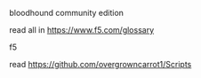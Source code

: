 
bloodhound community edition

read all in https://www.f5.com/glossary

f5

read https://github.com/overgrowncarrot1/Scripts
